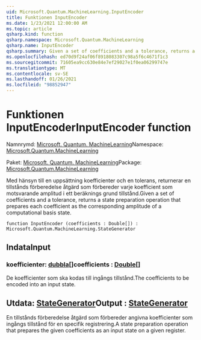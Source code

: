 ```yaml
---
uid: Microsoft.Quantum.MachineLearning.InputEncoder
title: Funktionen InputEncoder
ms.date: 1/23/2021 12:00:00 AM
ms.topic: article
qsharp.kind: function
qsharp.namespace: Microsoft.Quantum.MachineLearning
qsharp.name: InputEncoder
qsharp.summary: Given a set of coefficients and a tolerance, returns a state preparation operation that prepares each coefficient as the corresponding amplitude of a computational basis state.
ms.openlocfilehash: ed70d9f24af06f8918083307c98a5f6c4671f1c3
ms.sourcegitcommit: 71605ea9cc630e84e7ef29027e1f0ea06299747e
ms.translationtype: MT
ms.contentlocale: sv-SE
ms.lasthandoff: 01/26/2021
ms.locfileid: "98852947"
---
```

# <a name="inputencoder-function"></a><span data-ttu-id="cb44f-102">Funktionen InputEncoder</span><span class="sxs-lookup"><span data-stu-id="cb44f-102">InputEncoder function</span></span>

<span data-ttu-id="cb44f-103">Namnrymd: [Microsoft. Quantum. MachineLearning](xref:Microsoft.Quantum.MachineLearning)</span><span class="sxs-lookup"><span data-stu-id="cb44f-103">Namespace: [Microsoft.Quantum.MachineLearning](xref:Microsoft.Quantum.MachineLearning)</span></span>

<span data-ttu-id="cb44f-104">Paket: [Microsoft. Quantum. MachineLearning](https://nuget.org/packages/Microsoft.Quantum.MachineLearning)</span><span class="sxs-lookup"><span data-stu-id="cb44f-104">Package: [Microsoft.Quantum.MachineLearning](https://nuget.org/packages/Microsoft.Quantum.MachineLearning)</span></span>


<span data-ttu-id="cb44f-105">Med hänsyn till en uppsättning koefficienter och en tolerans, returnerar en tillstånds förberedelse åtgärd som förbereder varje koefficient som motsvarande amplitud i ett beräknings grund tillstånd.</span><span class="sxs-lookup"><span data-stu-id="cb44f-105">Given a set of coefficients and a tolerance, returns a state preparation operation that prepares each coefficient as the corresponding amplitude of a computational basis state.</span></span>

```qsharp
function InputEncoder (coefficients : Double[]) : Microsoft.Quantum.MachineLearning.StateGenerator
```


## <a name="input"></a><span data-ttu-id="cb44f-106">Indata</span><span class="sxs-lookup"><span data-stu-id="cb44f-106">Input</span></span>

### <a name="coefficients--double"></a><span data-ttu-id="cb44f-107">koefficienter: [dubbla](xref:microsoft.quantum.lang-ref.double)[]</span><span class="sxs-lookup"><span data-stu-id="cb44f-107">coefficients : [Double](xref:microsoft.quantum.lang-ref.double)[]</span></span>

<span data-ttu-id="cb44f-108">De koefficienter som ska kodas till ingångs tillstånd.</span><span class="sxs-lookup"><span data-stu-id="cb44f-108">The coefficients to be encoded into an input state.</span></span>



## <a name="output--stategenerator"></a><span data-ttu-id="cb44f-109">Utdata: [StateGenerator](xref:Microsoft.Quantum.MachineLearning.StateGenerator)</span><span class="sxs-lookup"><span data-stu-id="cb44f-109">Output : [StateGenerator](xref:Microsoft.Quantum.MachineLearning.StateGenerator)</span></span>

<span data-ttu-id="cb44f-110">En tillstånds förberedelse åtgärd som förbereder angivna koefficienter som ingångs tillstånd för en specifik registrering.</span><span class="sxs-lookup"><span data-stu-id="cb44f-110">A state preparation operation that prepares the given coefficients as an input state on a given register.</span></span>
